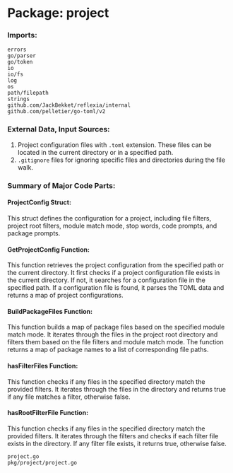 # Package: project

### Imports:

```
errors
go/parser
go/token
io
io/fs
log
os
path/filepath
strings
github.com/JackBekket/reflexia/internal
github.com/pelletier/go-toml/v2
```

### External Data, Input Sources:

1. Project configuration files with `.toml` extension. These files can be located in the current directory or in a specified path.
2. `.gitignore` files for ignoring specific files and directories during the file walk.

### Summary of Major Code Parts:

#### ProjectConfig Struct:

This struct defines the configuration for a project, including file filters, project root filters, module match mode, stop words, code prompts, and package prompts.

#### GetProjectConfig Function:

This function retrieves the project configuration from the specified path or the current directory. It first checks if a project configuration file exists in the current directory. If not, it searches for a configuration file in the specified path. If a configuration file is found, it parses the TOML data and returns a map of project configurations.

#### BuildPackageFiles Function:

This function builds a map of package files based on the specified module match mode. It iterates through the files in the project root directory and filters them based on the file filters and module match mode. The function returns a map of package names to a list of corresponding file paths.

#### hasFilterFiles Function:

This function checks if any files in the specified directory match the provided filters. It iterates through the files in the directory and returns true if any file matches a filter, otherwise false.

#### hasRootFilterFile Function:

This function checks if any files in the specified directory match the provided filters. It iterates through the filters and checks if each filter file exists in the directory. If any filter file exists, it returns true, otherwise false.

```
project.go
pkg/project/project.go
```

